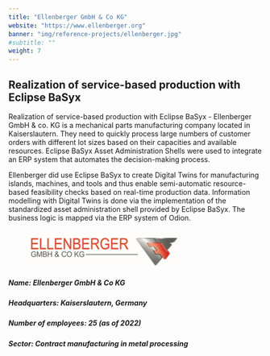 ```yaml
---
title: "Ellenberger GmbH & Co KG"
website: "https://www.ellenberger.org"
banner: "img/reference-projects/ellenberger.jpg"
#subtitle: ""
weight: 7
---
```


<div class="row">
    <div class=""><h2>Realization of service-based production with Eclipse BaSyx</h2></div>
    <p>Realization of service-based production with Eclipse BaSyx - Ellenberger GmbH & co. KG is a mechanical parts manufacturing company located in Kaiserslautern. They need to quickly process large numbers of customer orders with different lot sizes based on their capacities and available resources. Eclipse BaSyx Asset Administration Shells were used to integrate an ERP system that automates the decision-making process.</p>
    <p>Ellenberger did use Eclipse BaSyx to create Digital Twins for manufacturing islands, machines, and tools and thus enable semi-automatic resource-based feasibility checks based on real-time production data. Information modelling with Digital Twins is done via the implementation of the standardized asset administration shell provided by Eclipse BaSyx. The business logic is mapped via the ERP system of Odion.</p>
</div>
<div class="row" style="padding-bottom:15px;">
    <figure class="img-right"><img src="./img/Ellenberger_logo.png"></figure>
    <h5>Name:                Ellenberger GmbH & Co KG</h5>
    <h5>Headquarters:        Kaiserslautern, Germany</h5>
    <h5>Number of employees: 25 (as of 2022)</h5>
    <h5>Sector:              Contract manufacturing in metal processing</h5>
</div>

